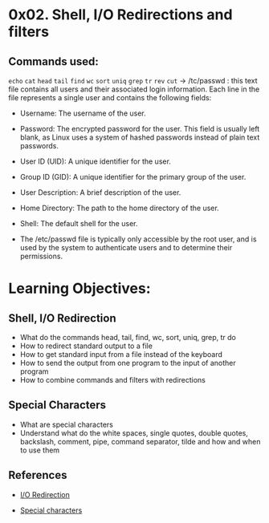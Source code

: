 # 0x02. Shell, I/O Redirections and filters

## Commands used:
`echo`
`cat`
`head`
`tail`
`find`
`wc`
`sort`
`uniq`
`grep`
`tr`
`rev`
`cut`
-> /tc/passwd : this text file contains all users and their associated login information. Each line in the file represents a single user and contains the following fields:
- Username: The username of the user.
- Password: The encrypted password for the user. This field is usually left blank, as Linux uses a system of hashed passwords instead of plain text passwords.
- User ID (UID): A unique identifier for the user.
- Group ID (GID): A unique identifier for the primary group of the user.
- User Description: A brief description of the user.
- Home Directory: The path to the home directory of the user.
- Shell: The default shell for the user.

- The  /etc/passwd file is typically only accessible by the root user, and is used by the system to authenticate users and to determine their permissions.

# Learning Objectives:

## Shell, I/O Redirection
- What do the commands head, tail, find, wc, sort, uniq, grep, tr do
- How to redirect standard output to a file
- How to get standard input from a file instead of the keyboard
- How to send the output from one program to the input of another program
- How to combine commands and filters with redirections

## Special Characters
- What are special characters
- Understand what do the white spaces, single quotes, double quotes, backslash, comment, pipe, command separator, tilde and how and when to use them

## References
- [I/O Redirection](http://linuxcommand.org/lc3_lts0070.php)

- [Special characters](http://mywiki.wooledge.org/BashGuide/SpecialCharacters)
